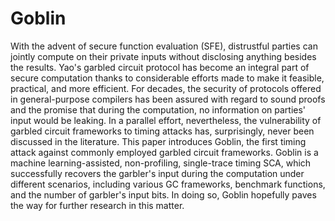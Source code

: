 # Goblin
With the advent of secure function evaluation (SFE), distrustful parties can jointly compute on their private inputs without disclosing anything besides the results. Yao's garbled circuit protocol has become an integral part of secure computation thanks to considerable efforts made to make it feasible, practical, and more efficient. For decades, the security of protocols offered in general-purpose compilers has been assured with regard to sound proofs and the promise that during the computation, no information on parties' input would be leaking. In a parallel effort, nevertheless, the vulnerability of garbled circuit frameworks to timing attacks has, surprisingly, never been discussed in the literature. This paper introduces Goblin, the first timing attack against commonly employed garbled circuit frameworks. Goblin is a machine learning-assisted, non-profiling, single-trace timing SCA, which successfully recovers the garbler's input during the computation under different scenarios, including various GC frameworks, benchmark functions, and the number of garbler's input bits. In doing so, Goblin hopefully paves the way for further research in this matter. 
